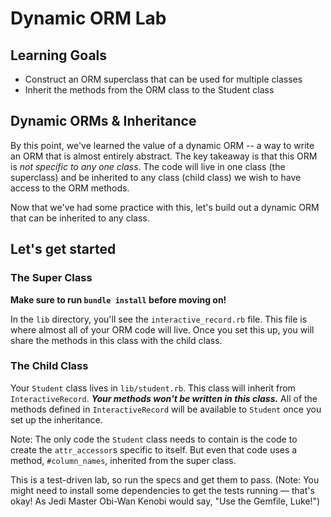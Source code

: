 # Dynamic ORM Lab

## Learning Goals

- Construct an ORM superclass that can be used for multiple classes
- Inherit the methods from the ORM class to the Student class

## Dynamic ORMs & Inheritance

By this point, we've learned the value of a dynamic ORM -- a way to write an ORM that is almost entirely abstract. The key takeaway is that this ORM is *not specific to any one class*. The code will live in one class (the superclass) and be inherited to any class (child class) we wish to have access to the ORM methods.

Now that we've had some practice with this, let's build out a dynamic ORM that can be inherited to any class.

## Let's get started

### The Super Class

**Make sure to run `bundle install` before moving on!**

In the `lib` directory, you'll see the `interactive_record.rb` file. This file is where almost all of your ORM code will live. Once you set this up, you will share the methods in this class with the child class.

### The Child Class

Your `Student` class lives in `lib/student.rb`. This class will inherit from `InteractiveRecord`. ***Your methods won't be written in this class.*** All of the methods defined in `InteractiveRecord` will be available to `Student` once you set up the inheritance.

Note: The only code the `Student` class needs to contain is the code to create the `attr_accessor`s specific to itself. But even that code uses a method, `#column_names`, inherited from the super class.

This is a test-driven lab, so run the specs and get them to pass. (Note:
You might need to install some dependencies to get the tests running — that's
okay! As Jedi Master Obi-Wan Kenobi would say, "Use the Gemfile, Luke!")
